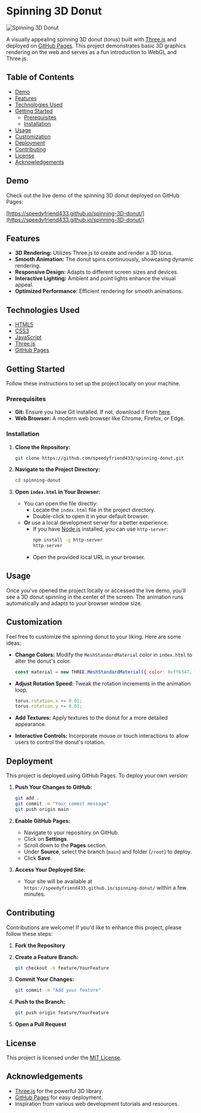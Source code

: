 # Spinning 3D Donut

![Spinning 3D Donut](https://github.com/speedyfriend433/spinning-donut/blob/main/demo.gif?raw=true)

A visually appealing spinning 3D donut (torus) built with [Three.js](https://threejs.org/) and deployed on [GitHub Pages](https://pages.github.com/). This project demonstrates basic 3D graphics rendering on the web and serves as a fun introduction to WebGL and Three.js.

## Table of Contents

- [Demo](#demo)
- [Features](#features)
- [Technologies Used](#technologies-used)
- [Getting Started](#getting-started)
  - [Prerequisites](#prerequisites)
  - [Installation](#installation)
- [Usage](#usage)
- [Customization](#customization)
- [Deployment](#deployment)
- [Contributing](#contributing)
- [License](#license)
- [Acknowledgements](#acknowledgements)

## Demo

Check out the live demo of the spinning 3D donut deployed on GitHub Pages:

[https://speedyfriend433.github.io/spinning-3D-donut/](https://speedyfriend433.github.io/spinning-3D-donut/)

## Features

- **3D Rendering:** Utilizes Three.js to create and render a 3D torus.
- **Smooth Animation:** The donut spins continuously, showcasing dynamic rendering.
- **Responsive Design:** Adapts to different screen sizes and devices.
- **Interactive Lighting:** Ambient and point lights enhance the visual appeal.
- **Optimized Performance:** Efficient rendering for smooth animations.

## Technologies Used

- [HTML5](https://developer.mozilla.org/en-US/docs/Web/HTML)
- [CSS3](https://developer.mozilla.org/en-US/docs/Web/CSS)
- [JavaScript](https://developer.mozilla.org/en-US/docs/Web/JavaScript)
- [Three.js](https://threejs.org/)
- [GitHub Pages](https://pages.github.com/)

## Getting Started

Follow these instructions to set up the project locally on your machine.

### Prerequisites

- **Git:** Ensure you have Git installed. If not, download it from [here](https://git-scm.com/downloads).
- **Web Browser:** A modern web browser like Chrome, Firefox, or Edge.

### Installation

1. **Clone the Repository:**

   ```bash
   git clone https://github.com/speedyfriend433/spinning-donut.git
   ```

2. **Navigate to the Project Directory:**

   ```bash
   cd spinning-donut
   ```

3. **Open `index.html` in Your Browser:**

   - You can open the file directly:
     - Locate the `index.html` file in the project directory.
     - Double-click to open it in your default browser.
   - **Or** use a local development server for a better experience:
     - If you have [Node.js](https://nodejs.org/) installed, you can use `http-server`:
       ```bash
       npm install -g http-server
       http-server
       ```
     - Open the provided local URL in your browser.

## Usage

Once you've opened the project locally or accessed the live demo, you'll see a 3D donut spinning in the center of the screen. The animation runs automatically and adapts to your browser window size.

## Customization

Feel free to customize the spinning donut to your liking. Here are some ideas:

- **Change Colors:**
  Modify the `MeshStandardMaterial` color in `index.html` to alter the donut's color.
  ```javascript
  const material = new THREE.MeshStandardMaterial({ color: 0xff6347, wireframe: false });
  ```
  
- **Adjust Rotation Speed:**
  Tweak the rotation increments in the animation loop.
  ```javascript
  torus.rotation.x += 0.01;
  torus.rotation.y += 0.01;
  ```
  
- **Add Textures:**
  Apply textures to the donut for a more detailed appearance.

- **Interactive Controls:**
  Incorporate mouse or touch interactions to allow users to control the donut's rotation.

## Deployment

This project is deployed using GitHub Pages. To deploy your own version:

1. **Push Your Changes to GitHub:**

   ```bash
   git add .
   git commit -m "Your commit message"
   git push origin main
   ```

2. **Enable GitHub Pages:**
   - Navigate to your repository on GitHub.
   - Click on **Settings**.
   - Scroll down to the **Pages** section.
   - Under **Source**, select the branch (`main`) and folder (`/root`) to deploy.
   - Click **Save**.
   
3. **Access Your Deployed Site:**
   - Your site will be available at `https://speedyfriend433.github.io/spinning-donut/` within a few minutes.

## Contributing

Contributions are welcome! If you'd like to enhance this project, please follow these steps:

1. **Fork the Repository**
2. **Create a Feature Branch:**

   ```bash
   git checkout -b feature/YourFeature
   ```

3. **Commit Your Changes:**

   ```bash
   git commit -m "Add your feature"
   ```

4. **Push to the Branch:**

   ```bash
   git push origin feature/YourFeature
   ```

5. **Open a Pull Request**

## License

This project is licensed under the [MIT License](LICENSE).

## Acknowledgements

- [Three.js](https://threejs.org/) for the powerful 3D library.
- [GitHub Pages](https://pages.github.com/) for easy deployment.
- Inspiration from various web development tutorials and resources.
